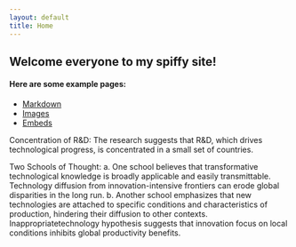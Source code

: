 ```yaml
---
layout: default
title: Home
---
```


## Welcome everyone to my spiffy site!


#### Here are some example pages:

- [Markdown](02-markdown-examples)
- [Images](03-images-examples)
- [Embeds](04-embeds-examples)


Concentration of R&D: The research suggests that R&D, which drives technological progress, is concentrated in a small set of countries.

Two Schools of Thought:
a. One school believes that transformative technological knowledge is broadly applicable and easily transmittable. Technology diffusion from innovation-intensive frontiers can erode global disparities in the long run.
b. Another school emphasizes that new technologies are attached to specific conditions and characteristics of production, hindering their diffusion to other contexts. Inappropriatetechnology hypothesis suggests that innovation focus on local conditions inhibits global productivity benefits.












